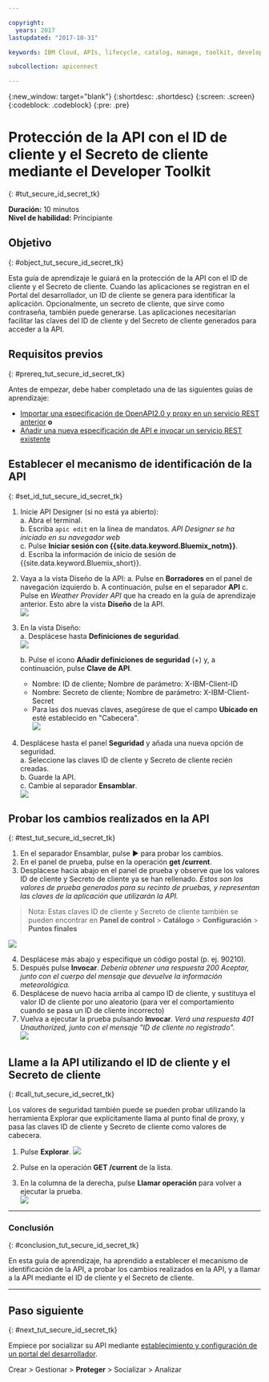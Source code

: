 ```yaml
---

copyright:
  years: 2017
lastupdated: "2017-10-31"

keywords: IBM Cloud, APIs, lifecycle, catalog, manage, toolkit, develop, dev portal, tutorials

subcollection: apiconnect

---
```


{:new_window: target="blank"}
{:shortdesc: .shortdesc}
{:screen: .screen}
{:codeblock: .codeblock}
{:pre: .pre}

# Protección de la API con el ID de cliente y el Secreto de cliente mediante el Developer Toolkit
{: #tut_secure_id_secret_tk}

**Duración:** 10 minutos  
**Nivel de habilidad:** Principiante


## Objetivo
{: #object_tut_secure_id_secret_tk}

Esta guía de aprendizaje le guiará en la protección de la API con el ID de cliente y el Secreto de cliente. Cuando las aplicaciones se registran en el Portal del desarrollador, un ID de cliente se genera para identificar la aplicación. Opcionalmente, un secreto de cliente, que sirve como contraseña, también puede generarse. Las aplicaciones necesitarían facilitar las claves del ID de cliente y del Secreto de cliente generados para acceder a la API.


## Requisitos previos
{: #prereq_tut_secure_id_secret_tk}

Antes de empezar, debe haber completado una de las siguientes guías de aprendizaje:
- [Importar una especificación de OpenAPI2.0 y proxy en un servicio REST anterior](/docs/services/apiconnect/tutorials?topic=apiconnect-tut_rest_landing)
**o**  
- [Añadir una nueva especificación de API e invocar un servicio REST existente](/docs/services/apiconnect/tutorials?topic=apiconnect-tut_rest_landing)


## Establecer el mecanismo de identificación de la API
{: #set_id_tut_secure_id_secret_tk}

1. Inicie API Designer (si no está ya abierto):  
   a. Abra el terminal.  
   b. Escriba `apic edit` en la línea de mandatos. _API Designer se ha iniciado en su navegador web_    
   c. Pulse **Iniciar sesión con {{site.data.keyword.Bluemix_notm}}**.  
   d. Escriba la información de inicio de sesión de {{site.data.keyword.Bluemix_short}}.  

2. Vaya a la vista Diseño de la API:
    a. Pulse en **Borradores** en el panel de navegación izquierdo 
    b. A continuación, pulse en el separador **API**
    c. Pulse en _Weather Provider API_ que ha creado en la guía de aprendizaje anterior. Esto abre la vista **Diseño** de la API.  
    ![](images/1_goto_drafts_api.png)  

3. En la vista Diseño:  
   a. Desplácese hasta **Definiciones de seguridad**.  
    ![](images/1b.png) 

   b. Pulse el icono **Añadir definiciones de seguridad** (+) y, a continuación, pulse **Clave de API**.  
      - Nombre: ID de cliente; Nombre de parámetro: X-IBM-Client-ID  
      - Nombre: Secreto de cliente; Nombre de parámetro: X-IBM-Client-Secret  
      - Para las dos nuevas claves, asegúrese de que el campo **Ubicado en** esté establecido en "Cabecera".  
      ![](images/2a.png)    

4. Desplácese hasta el panel **Seguridad** y añada una nueva opción de seguridad.  
   a. Seleccione las claves ID de cliente y Secreto de cliente recién creadas.  
   b. Guarde la API.  
   c. Cambie al separador **Ensamblar**.  
    ![](images/3a.png) 

## Probar los cambios realizados en la API
{: #test_tut_secure_id_secret_tk}

1. En el separador Ensamblar, pulse ► para probar los cambios.
2. En el panel de prueba, pulse en la operación **get /current**.
3. Desplácese hacia abajo en el panel de prueba y observe que los valores ID de cliente y Secreto de cliente ya se han rellenado. _Estos son los valores de prueba generados para su recinto de pruebas, y representan las claves de la aplicación que utilizarán la API._  
> Nota: Estas claves ID de cliente y Secreto de cliente también se pueden encontrar en **Panel de control** > **Catálogo** > **Configuración** > **Puntos finales**  

 ![](images/test_api_keys_1.png)

4. Desplácese más abajo y especifique un código postal (p. ej. 90210). 
5. Después pulse **Invocar**. _Debería obtener una respuesta 200 Aceptar, junto con el cuerpo del mensaje que devuelve la información meteorológica._  
6. Desplácese de nuevo hacia arriba al campo ID de cliente, y sustituya el valor ID de cliente por uno aleatorio (para ver el comportamiento cuando se pasa un ID de cliente incorrecto)  
7. Vuelva a ejecutar la prueba pulsando **Invocar**. _Verá una respuesta 401 Unauthorized, junto con el mensaje "ID de cliente no registrado"._  
  ![](images/test_api_keys_3.png)  
  

## Llame a la API utilizando el ID de cliente y el Secreto de cliente
{: #call_tut_secure_id_secret_tk}

Los valores de seguridad también puede se pueden probar utilizando la herramienta Explorar que explícitamente llama al punto final de proxy, y pasa las claves ID de cliente y Secreto de cliente como valores de cabecera.


1. Pulse **Explorar**.
    ![](images/explore_1.png)

2. Pulse en la operación **GET /current** de la lista.  

3. En la columna de la derecha, pulse **Llamar operación** para volver a ejecutar la prueba.  
    ![](images/4.png)  
    
---

### Conclusión
{: #conclusion_tut_secure_id_secret_tk}

En esta guía de aprendizaje, ha aprendido a establecer el mecanismo de identificación de la API, a probar los cambios realizados en la API, y a llamar a la API mediante el ID de cliente y el Secreto de cliente. 

---

## Paso siguiente
{: #next_tut_secure_id_secret_tk}

Empiece por socializar su API mediante [establecimiento y configuración de un portal del desarrollador](tut_config_dev_portal.html).

Crear > Gestionar > **Proteger** > Socializar > Analizar
